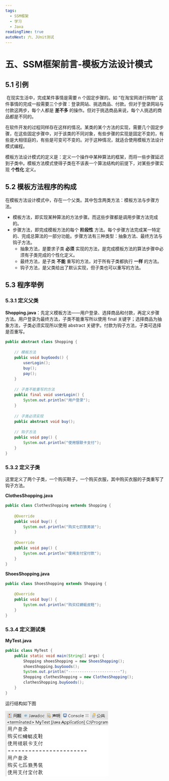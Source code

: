 ```yaml
---
tags:
  - SSM框架
  - 学习
  - Java
readingTime: true 
autoNext: 六、JUnit测试
---
```


# 五、SSM框架前言-模板方法设计模式

## 5.1 引例

​	在现实生活中，完成某件事情是需要 n 个固定步骤的。如 “在淘宝网进行购物” 这件事情的完成一般需要三个步骤：登录网站、挑选商品、付款。但对于登录网站与付款这两步，每个人都是 **差不多** 的操作。但对于挑选商品来说，每个人挑选的商品都是不同的。

​	在软件开发的过程同样存在这样的情况。某类的某个方法的实现，需要几个固定步骤，在这些固定步骤中，对于该类的不同对象，有些步骤的实现是固定不变的，有些是大相径庭的，有些是可变可不变的。对于这种情况，就适合使用模板方法设计模式编程。

​	模板方法设计模式的定义是：定义一个操作中某种算法的框架，而将一些步骤延迟到子类中。模板方法模式使得子类在不该表一个算法结构的前提下，对某些步骤实现 **个性化** 定义。

## 5.2 模板方法程序的构成

​	在模板方法设计模式中，存在一个父类。其中包含两类方法：模板方法与步骤方法。

+ 模板方法，即实现某种算法的方法步骤。而这些步骤都是调用步骤方法完成的。
+ 步骤方法，即完成模板方法的每个 **阶段性** 方法。每个步骤方法完成某一特定的、完成总算法的一部分功能。步骤方法有三种类型：抽象方法、最终方法与钩子方法。
  + 抽象方法，是要求子类 **必须** 实现的方法，是完成模板方法的算法步骤中必须有子类完成的个性化定义。
  + 最终方法，是子类 **不能** 重写的方法，对于所有子类都执行 **一样** 的方法。
  + 钩子方法，是父类给出了默认实现，但子类也可以重写的方法。

## 5.3 程序举例

### 5.3.1 定义父类

**Shopping.java**：先定义模板方法——用户登录、选择商品和付款，再定义步骤方法。用户登录为最终方法，子类不能重写所以使用 final 关键字；选择商品为抽象方法，子类必须实现所以使用 abstract 关键字。付款为钩子方法，子类可选择是否重写。

```java
public abstract class Shopping {
	
	// 模板方法
	public void buyGoods() {
		userLogin();
		buy();
		pay();
	}

	// 子类不能重写的方法
	public final void userLogin() {
		System.out.println("用户登录");
	}
	
	// 子类必须实现
	public abstract void buy();
	
	// 钩子方法
	public void pay() {
		System.out.println("使用银联卡支付");
	}
}
```

### 5.3.2 定义子类

这里定义了两个子类，一个购买鞋子，一个购买衣服，其中购买衣服的子类重写了钩子方法。

**ClothesShopping.java**

```java
public class ClothesShopping extends Shopping {

	@Override
	public void buy() {
		System.out.println("购买七匹狼男装");
	}
	
	@Override
	public void pay() {
		System.out.println("使用支付宝付款");
	}
}
```

**ShoesShopping.java**

```java
public class ShoesShopping extends Shopping {

	@Override
	public void buy() {
		System.out.println("购买红蜻蜓皮鞋");
	}
}
```

### 5.3.4 定义测试类

**MyTest.java**

```java
public class MyTest {
	public static void main(String[] args) {
		Shopping shoesShopping = new ShoesShopping();
		shoesShopping.buyGoods();
		System.out.println("-----------------------");
		Shopping clothesShopping = new ClothesShopping();
		clothesShopping.buyGoods();
	}
}
```

运行结构如下图

<img src="https://raw.githubusercontent.com/hahg2000/SSMPic/main/1612844148(1).png" style="zoom:85%;" />

